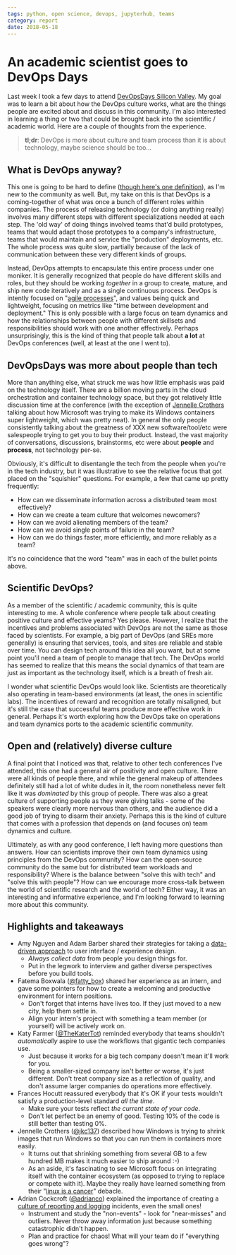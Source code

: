 ```yaml
---
tags: python, open science, devops, jupyterhub, teams
category: report
date: 2018-05-18
---
```


# An academic scientist goes to DevOps Days

Last week I took a few days to attend [DevOpsDays Silicon Valley](https://www.devopsdays.org/events/2018-silicon-valley/program/). My goal
was to learn a bit about how the DevOps culture works, what are the things
people are excited about and discuss in this community. I'm also interested in
learning a thing or two that could be brought back into the scientific / academic world.
Here are a couple of thoughts from the experience.

> **tl;dr**: DevOps is more about culture and team process than it is about technology, maybe science should be too...

## What is DevOps anyway?

This one is going to be hard to define ([though here's one definition](https://theagileadmin.com/what-is-devops/)),
as I'm new to the community as well.
But, my take on this is that DevOps is a coming-together of what was once
a bunch of different roles within companies. The process of releasing technology
(or doing anything really) involves many different steps with different specializations
needed at each step. The 'old way' of doing things involved teams that'd build
prototypes, teams that would adapt those prototypes to a company's infrastructure,
teams that would maintain and service the "production" deployments, etc. The whole
process was quite slow, partially because of the lack of communication between these
very different kinds of groups.

Instead, DevOps attempts to encapsulate this entire process under one moniker. It is
generally recognized that people do have different skills and roles, but they should
be working _together_ in a group to create, mature, and ship new code iteratively
and as a single continuous process. DevOps is intently focused on "[agile processes](https://www.versionone.com/agile-101/)",
and values being quick and lightweight, focusing on metrics like "time between development
and deployment." This is only possible with a large focus on team dynamics and
how the relationships between people with different skillsets and responsibilities
should work with one another effectively. Perhaps unsurprisingly, this is the
kind of thing that people talk about **a lot** at DevOps conferences (well, at least
at the one I went to).

## DevOpsDays was more about people than tech

More than anything else, what struck me was how little emphasis was paid on
the technology itself. There are a billion moving parts in the cloud orchestration
and container technology space, but they got relatively little discussion time at
the conference (with the exception of [Jennelle Crothers](https://twitter.com/@jkc137)
talking about how Microsoft was trying to make its Windows containers super lightweight,
which was pretty neat). In general the only people consistently talking about
the greatness of XXX new software/tool/etc were salespeople trying to
get you to buy their product. Instead, the vast majority of conversations,
discussions, brainstorms, etc were about **people** and **process**, not
technology per-se.

Obviously, it's difficult to disentangle the tech from the people when
you're in the tech industry, but it was illustrative to see the
relative focus that got placed on the "squishier" questions. For example,
a few that came up pretty frequently:

* How can we disseminate information across a distributed team most effectively?
* How can we create a team culture that welcomes newcomers?
* How can we avoid alienating members of the team?
* How can we avoid single points of failure in the team?
* How can we do things faster, more efficiently, and more reliably as a team?

It's no coincidence that the word "team" was in each of the bullet points above.

## Scientific DevOps?

As a member of the scientific / academic community, this is quite interesting
to me. A whole conference where people talk about creating positive culture and effective
yeams? Yes please. However, I realize that the incentives and
problems associated with DevOps are not the same as those faced by scientists. For
example, a big part of DevOps (and SREs more generally) is ensuring that services,
tools, and sites are reliable and stable over time. You can design tech around this
idea all you want, but at some point you'll need a team of people to manage that tech.
The DevOps world has seemed to realize that this means the social dynamics of that
team are just as important as the technology itself, which is a breath of fresh
air.

I wonder what scientific DevOps would look like. Scientists are theoretically also
operating in team-based environments (at least, the ones in scientific labs). The
incentives of reward and recognition are totally misaligned, but it's still the
case that successful teams produce more effective work in general. Perhaps it's
worth exploring how the DevOps take on operations and team dynamics ports to
the academic scientific community.

## Open and (relatively) diverse culture

A final point that I noticed was that, relative to other tech conferences I've
attended, this one had a general air of positivity and open culture. There were
all kinds of people there, and while the general makeup of attendees definitely
still had a lot of white dudes in it, the room nonetheless never felt like it was
_dominated_ by this group of people. There was also a great culture of supporting
people as they were giving talks - some of the speakers were clearly more nervous
than others, and the audience did a good job of trying to disarm their anxiety.
Perhaps this is the kind of culture that comes with a profession that depends on
(and focuses on) team dynamics and culture.

Ultimately, as with any good conference, I left having more questions than answers.
How can scientists improve their own team dynamics using principles from the
DevOps community? How can the open-source community do the same but for distributed team
workloads and responsibility? Where is the balance between "solve this with tech" and
"solve this with people"? How can we encourage more cross-talk between the world of
scientific research and the world of tech? Either way, it was an interesting and
informative experience, and I'm looking forward to learning more about this community.


## Highlights and takeaways
* Amy Nguyen and Adam Barber shared their strategies for taking a [data-driven approach](https://www.devopsdays.org/events/2018-silicon-valley/program/amy-nguyen-adam-barber/) to user interface / experience design.
    * *Always collect data* from people you design things for.
    * Put in the legwork to interview and gather diverse perspectives before you build tools.
* Fatema Boxwala ([@fatty_box](https://twitter.com/@fatty_box)) shared her experience as an intern, and gave some pointers for how to create a welcoming and productive environment for intern positions.
    * Don't forget that interns have lives too. If they just moved to a new city, help them settle in.
    * Align your intern's project with something a team member (or yourself) will be actively work on.
* Katy Farmer ([@TheKaterTot](https://twitter.com/@TheKaterTot)) reminded everybody that teams shouldn't _automatically_ aspire to use the workflows that gigantic tech companies use.
    * Just because it works for a big tech company doesn't mean it'll work for you.
    * Being a smaller-sized company isn't better or worse, it's just different. Don't treat company size as a reflection of quality, and don't assume larger companies do operations more effectively.
* Frances Hocutt reassured everybody that it's OK if your tests wouldn't satisfy a production-level standard _all the time_.
    * Make sure your tests reflect _the current state of your code_.
    * Don't let perfect be an enemy of good. Testing 10% of the code is still better than testing 0%.
* Jennelle Crothers ([@jkc137](https://twitter.com/@jkc137)) described how Windows is trying to shrink images that run Windows so that you can run them in containers more easily.
    * It turns out that shrinking something from several GB to a few hundred MB makes it much easier to ship around :-)
    * As an aside, it's fascinating to see Microsoft focus on integrating itself with the container ecosystem (as opposed to trying to replace or compete with it). Maybe they really have learned something from their "[linux is a cancer](https://www.theregister.co.uk/2001/06/02/ballmer_linux_is_a_cancer/)" debacle.
* Adrian Cockcroft ([@adrianco](https://twitter.com/@adrianco)) explained the importance of creating a [culture of reporting and logging](https://www.devopsdays.org/events/2018-silicon-valley/program/adrian-cockcroft/) incidents, even the small ones!
    * Instrument and study the "non-events" - look for "near-misses" and outliers. Never throw away information just because something catastrophic didn't happen.
    * Plan and practice for chaos! What will your team do if "everything goes wrong"?
